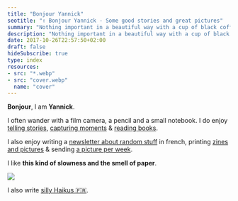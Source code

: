 ```yaml
---
title: "Bonjour Yannick"
seotitle: "✌️ Bonjour Yannick - Some good stories and great pictures"
summary: "Nothing important in a beautiful way with a cup of black coffee"
description: "Nothing important in a beautiful way with a cup of black coffee"
date: 2017-10-26T22:57:50+02:00
draft: false
hideSubscribe: true
type: index
resources:
- src: "*.webp"
- src: "cover.webp"
  name: "cover"
---
```


**Bonjour**, I am **Yannick**.

I often wander with a film camera, a pencil and a small notebook.
I do enjoy [telling stories](/posts), [capturing moments](/daily) & [reading books](/books).

I also enjoy writing a [newsletter about random stuff](/bonjour) in french, printing [zines and pictures](/shop) & sending [a picture per week](/details).

I like **this kind of slowness and the smell of paper**.

![](22x50-0925-06)

I also write [silly Haikus 🇫🇷](/haikus).
